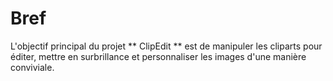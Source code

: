 # Bref

L'objectif principal du projet ** ClipEdit ** est de manipuler les cliparts pour éditer, mettre en surbrillance et personnaliser les images d'une manière conviviale.



